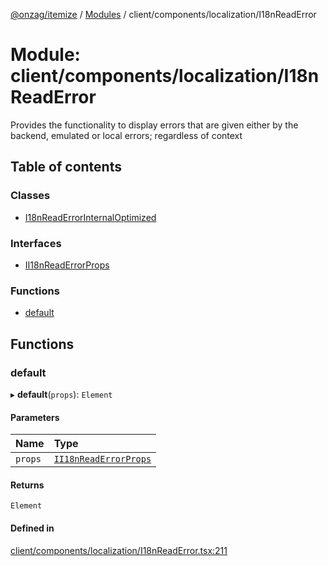 [@onzag/itemize](../README.md) / [Modules](../modules.md) / client/components/localization/I18nReadError

# Module: client/components/localization/I18nReadError

Provides the functionality to display errors that are given
either by the backend, emulated or local errors; regardless
of context

## Table of contents

### Classes

- [I18nReadErrorInternalOptimized](../classes/client_components_localization_I18nReadError.I18nReadErrorInternalOptimized.md)

### Interfaces

- [II18nReadErrorProps](../interfaces/client_components_localization_I18nReadError.II18nReadErrorProps.md)

### Functions

- [default](client_components_localization_I18nReadError.md#default)

## Functions

### default

▸ **default**(`props`): `Element`

#### Parameters

| Name | Type |
| :------ | :------ |
| `props` | [`II18nReadErrorProps`](../interfaces/client_components_localization_I18nReadError.II18nReadErrorProps.md) |

#### Returns

`Element`

#### Defined in

[client/components/localization/I18nReadError.tsx:211](https://github.com/onzag/itemize/blob/5c2808d3/client/components/localization/I18nReadError.tsx#L211)
